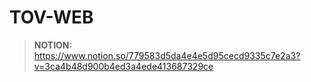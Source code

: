 # TOV-WEB

> <b>NOTION: </b><br/>
https://www.notion.so/779583d5da4e4e5d95cecd9335c7e2a3?v=3ca4b48d900b4ed3a4ede413687329ce
